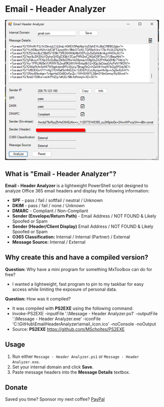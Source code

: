 # Email - Header Analyzer
<img src="https://github.com/AdminVin/EmailHeaderAnalyzer/blob/main/EmailHeaderAnalyzer-Screenshot.png?raw=true">

## What is "Email - Header Analyzer"?
**Email - Header Analyzer** is a lightweight PowerShell script designed to analyze Office 365 email headers and display the following information:
- **SPF** - pass / fail / softfail / neutral / Unknown
- **DKIM** - pass / fail / none / Unknown
- **DMARC** - Compliant / Non-Compliant
- **Sender (Envelope/Return Path)** - Email Address / NOT FOUND & Likely Spoofed or Spam
- **Sender (Header/Client Display)** Email Address / NOT FOUND & Likely Spoofed or Spam
- **O365 Classification:** Internal / Internal (Partner) / External
- **Message Source:** Internal / External


## Why create this and have a compiled version?
**Question:** Why have a mini program for something MxToolbox can do for free?  
- I wanted a lightweight, fast program to pin to my taskbar for easy access while limiting the exposure of personal data.

**Question:** How was it compiled?  
- It was compiled with **PS2EXE** using the following command:  
- Invoke-PS2EXE -inputFile '.\Message - Header Analyzer.ps1' -outputFile '.\Message - Header Analyzer.exe' -iconFile 'C:\GitHub\EmailHeaderAnalyzer\email_icon.ico' -noConsole -noOutput 
- Source: **PS2EXE** https://github.com/MScholtes/PS2EXE

## Usage
1. Run either `Message - Header Analyzer.ps1` or `Message - Header Analyzer.exe`.
2. Set your internal domain and click **Save**.
3. Paste message headers into the **Message Details** textbox.

## Donate
Saved you time? Sponsor my next coffee? [PayPal](https://www.paypal.com/donate/?hosted_button_id=EZU78ZANFT24C)